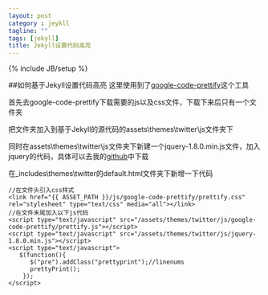 ```yaml
---
layout: post
category : jeykll
tagline: ""
tags: [jekyll]
title: Jekyll设置代码高亮
---
```

{% include JB/setup %}

##如何基于Jekyll设置代码高亮
这里使用到了[google-code-prettify][1]这个工具

首先去google-code-prettify下载需要的js以及css文件，下载下来后只有一个文件夹

把文件夹加入到基于Jekyll的源代码的assets\themes\twitter\js文件夹下

同时在assets\themes\twitter\js文件夹下新建一个jquery-1.8.0.min.js文件，加入jquery的代码，具体可以去我的[github][2]中下载

在_includes\themes\twitter的default.html文件夹下新增一下代码

	//在文件头引入css样式
	<link href="{{ ASSET_PATH }}/js/google-code-prettify/prettify.css"  rel="stylesheet" type="text/css" media="all"></link>
	//在文件末尾加入以下js代码
	<script type="text/javascript" src="/assets/themes/twitter/js/google-code-prettify/prettify.js"></script>
    <script type="text/javascript" src="/assets/themes/twitter/js/jquery-1.8.0.min.js"></script>
    <script type="text/javascript">
       $(function(){
          $("pre").addClass("prettyprint");//linenums
          prettyPrint();
        });
	</script>



  [1]: https://code.google.com/p/google-code-prettify/
  [2]: https://github.com/kevinkong/kevinkong.github.io/blob/master/assets/themes/twitter/js/jquery-1.8.0.min.js